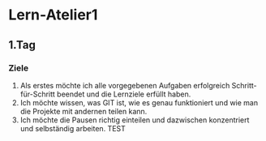 # Lern-Atelier1
## 1.Tag
### Ziele
1. Als erstes möchte ich alle vorgegebenen Aufgaben erfolgreich Schritt-für-Schritt beendet und die Lernziele erfüllt haben.
2. Ich möchte wissen, was GIT ist, wie es genau funktioniert und wie man die Projekte mit andernen teilen kann.
3. Ich möchte die Pausen richtig einteilen und dazwischen konzentriert und selbständig arbeiten.
TEST
